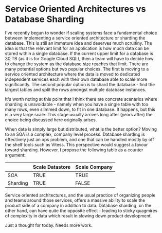 # Service Oriented Architectures vs Database Sharding

I've recently begun to wonder if scaling systems face a fundamental choice between implementing a service oriented architecture or sharding the database.
This is still an immature idea and deserves much scruitiny.
The idea is that the relevant limit for an application is how much data can be stored within a single database.
If the current upper limit for a database is 30 TB (as it is for Google Cloud SQL), then a team will have to decide how to change the system as the database size reaches that limit.
There are many potential options but two popular choices.
The first is moving to a service oriented architecture where the data is moved to dedicated independent services each with their own database able to scale more significantly.
The second popular option is to shard the database - find the largest tables and split the rows amongst multiple database instances.

It's worth noting at this point that I think there are concrete scenarios where sharding is unavoidable - namely when you have a single table with too many rows, even slimmed down, to fit in one database.
It happens, but this is a very large scale.
This stage usually arrives long after (years after) the choice being discussed here originally arises.

When data is simply large but distributed, what is the better option?
Moving to an SOA is a complex, company level process.
Database sharding is effectively just an ops problem, and one that can be handled mostly by off the shelf tools such as Vitess.
This perspective would suggest a favour toward sharding.
However, I propose the following table as a counter argument:

|          | Scale Datastore | Scale Company |
| -------- | --------------- | ------------- |
| SOA      |     TRUE        |       TRUE    |
| Sharding |     TRUE        |      FALSE    |

Service oriented architectures, and the usual practice of organizing people and teams around those services, offers a massive ability to scale the product side of a company in addition to data.
Database sharding, on the other hand, can have quite the opposite effect - leading to sticky quagmires of complexity in data which result in slowing down product development.

Just a thought for today. Needs more work.
